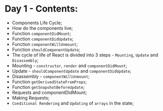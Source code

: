 # Day 1 - Contents: 

* Components Life Cycle; 
* How do the components live; 
* Function `componentDidMount`; 
* Function `componentDidUpdate`; 
* Function `componentWillUnmount`; 
* Function `shouldComponentUpdate`; 
* The cycle of life of React is divided into 3 steps - `Mounting`, `Update` and `Disassembly`; 
* Mounting - `constructor`, `render` and `componentDidMount`; 
* Update - `shouldComponentUpdate` and `componentDidUpdate`; 
* Disassembly - `componentWillUnmount`; 
* Function `getDerivedStateFromProps`; 
* Function `getSnapshotBeforeUpdate`; 
* Requests and componentDidMount; 
* Making Requests; 
* `Conditional Rendering` and `Updating` of `arrays` in the state; 
